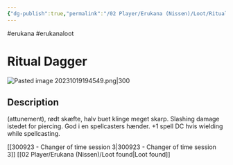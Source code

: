 ```yaml
---
{"dg-publish":true,"permalink":"/02 Player/Erukana (Nissen)/Loot/Ritual Dagger/"}
---
```


#erukana #erukanaloot 

# Ritual Dagger
![Pasted image 20231019194549.png|300](/img/user/10%20Attachments/Pasted%20image%2020231019194549.png)
## Description
(attunement), rødt skæfte, halv buet klinge meget skarp. Slashing damage istedet for piercing. God i en spellcasters hænder.  +1 spell DC hvis wielding while spellcasting. 

[[300923 - Changer of time session 3\|300923 - Changer of time session 3]]
[[02 Player/Erukana (Nissen)/Loot found\|Loot found]]